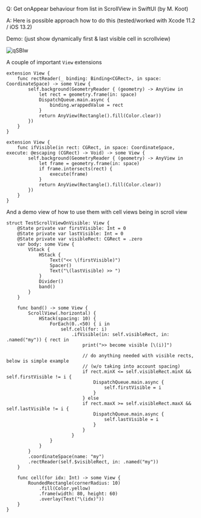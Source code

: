 Q: Get onAppear behaviour from list in ScrollView in SwiftUI (by M. Koot)

A: Here is possible approach how to do this (tested/worked with Xcode 11.2 / iOS 13.2)

Demo: (just show dynamically first & last visible cell in scrollview)

![qSBlw](https://user-images.githubusercontent.com/62171579/173405636-1e141576-1394-490d-bc72-998d1092db25.gif)


A couple of important `View` extensions
 
    extension View {
        func rectReader(_ binding: Binding<CGRect>, in space: CoordinateSpace) -> some View {
            self.background(GeometryReader { (geometry) -> AnyView in
                let rect = geometry.frame(in: space)
                DispatchQueue.main.async {
                    binding.wrappedValue = rect
                }
                return AnyView(Rectangle().fill(Color.clear))
            })
        }
    }
    
    extension View {
        func ifVisible(in rect: CGRect, in space: CoordinateSpace, execute: @escaping (CGRect) -> Void) -> some View {
            self.background(GeometryReader { (geometry) -> AnyView in
                let frame = geometry.frame(in: space)
                if frame.intersects(rect) {
                    execute(frame)
                }
                return AnyView(Rectangle().fill(Color.clear))
            })
        }
    }

And a demo view of how to use them with cell views being in scroll view
    
    struct TestScrollViewOnVisible: View {
        @State private var firstVisible: Int = 0
        @State private var lastVisible: Int = 0
        @State private var visibleRect: CGRect = .zero
        var body: some View {
            VStack {
                HStack {
                    Text("<< \(firstVisible)")
                    Spacer()
                    Text("\(lastVisible) >> ")
                }
                Divider()
                band()
            }
        }
        
        func band() -> some View {
            ScrollView(.horizontal) {
                HStack(spacing: 10) {
                    ForEach(0..<50) { i in
                        self.cell(for: i)
                            .ifVisible(in: self.visibleRect, in: .named("my")) { rect in
                                print(">> become visible [\(i)]")
                                
                                // do anything needed with visible rects, below is simple example
                                // (w/o taking into account spacing)
                                if rect.minX <= self.visibleRect.minX && self.firstVisible != i {
                                    DispatchQueue.main.async {
                                        self.firstVisible = i
                                    }
                                } else
                                if rect.maxX >= self.visibleRect.maxX && self.lastVisible != i {
                                    DispatchQueue.main.async {
                                        self.lastVisible = i
                                    }
                                }
                            }
                    }
                }
            }
            .coordinateSpace(name: "my")
            .rectReader(self.$visibleRect, in: .named("my"))
        }
    
        func cell(for idx: Int) -> some View {
            RoundedRectangle(cornerRadius: 10)
                .fill(Color.yellow)
                .frame(width: 80, height: 60)
                .overlay(Text("\(idx)"))
        }
    }
